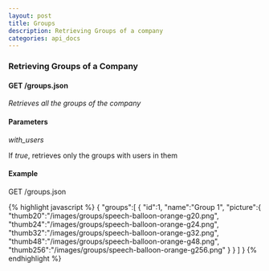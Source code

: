 ```yaml
---
layout: post
title: Groups 
description: Retrieving Groups of a company
categories: api_docs
---
```


### Retrieving Groups of a Company

#### GET /groups.json
*Retrieves all the groups of the company*

#### Parameters

*with_users*

If _true_, retrieves only the groups with users in them

#### Example

GET /groups.json

{% highlight javascript %}
  {
  "groups":[
    {
      "id":1,
      "name":"Group 1",
      "picture":{
        "thumb20":"/images/groups/speech-balloon-orange-g20.png",
        "thumb24":"/images/groups/speech-balloon-orange-g24.png",
        "thumb32":"/images/groups/speech-balloon-orange-g32.png",
        "thumb48":"/images/groups/speech-balloon-orange-g48.png",
        "thumb256":"/images/groups/speech-balloon-orange-g256.png"
      }
    }
  ]
  }
{% endhighlight %}  

